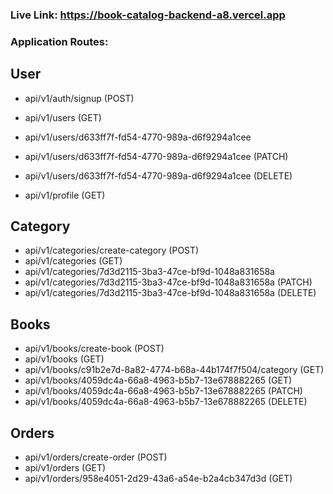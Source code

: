 ### Live Link: https://book-catalog-backend-a8.vercel.app

### Application Routes:

## User

- api/v1/auth/signup (POST)
- api/v1/users (GET)
- api/v1/users/d633ff7f-fd54-4770-989a-d6f9294a1cee
- api/v1/users/d633ff7f-fd54-4770-989a-d6f9294a1cee (PATCH)
- api/v1/users/d633ff7f-fd54-4770-989a-d6f9294a1cee (DELETE)

- api/v1/profile (GET)

## Category

- api/v1/categories/create-category (POST)
- api/v1/categories (GET)
- api/v1/categories/7d3d2115-3ba3-47ce-bf9d-1048a831658a
- api/v1/categories/7d3d2115-3ba3-47ce-bf9d-1048a831658a (PATCH)
- api/v1/categories/7d3d2115-3ba3-47ce-bf9d-1048a831658a (DELETE)

## Books

- api/v1/books/create-book (POST)
- api/v1/books (GET)
- api/v1/books/c91b2e7d-8a82-4774-b68a-44b174f7f504/category (GET)
- api/v1/books/4059dc4a-66a8-4963-b5b7-13e678882265 (GET)
- api/v1/books/4059dc4a-66a8-4963-b5b7-13e678882265 (PATCH)
- api/v1/books/4059dc4a-66a8-4963-b5b7-13e678882265 (DELETE)

## Orders

- api/v1/orders/create-order (POST)
- api/v1/orders (GET)
- api/v1/orders/958e4051-2d29-43a6-a54e-b2a4cb347d3d (GET)
